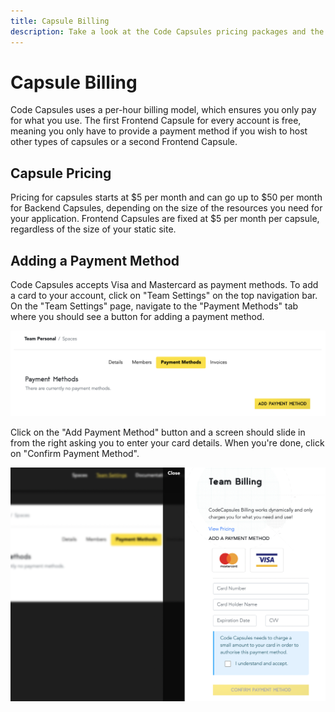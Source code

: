 ```yaml
---
title: Capsule Billing
description: Take a look at the Code Capsules pricing packages and the available payment methods.
---
```


# Capsule Billing

Code Capsules uses a per-hour billing model, which ensures you only pay for what you use. The first Frontend Capsule for every account is free, meaning you only have to provide a payment method if you wish to host other types of capsules or a second Frontend Capsule.

## Capsule Pricing

Pricing for capsules starts at $5 per month and can go up to $50 per month for Backend Capsules, depending on the size of the resources you need for your application. Frontend Capsules are fixed at $5 per month per capsule, regardless of the size of your static site.

## Adding a Payment Method

Code Capsules accepts Visa and Mastercard as payment methods. To add a card to your account, click on "Team Settings" on the top navigation bar. On the "Team Settings" page, navigate to the "Payment Methods" tab where you should see a button for adding a payment method.

![Add Payment Method](../assets/reference/capsule-billing/payment-methods.png)

Click on the "Add Payment Method" button and a screen should slide in from the right asking you to enter your card details. When you're done, click on "Confirm Payment Method". 

![Enter Card Details](../assets/reference/capsule-billing/card-details.png)
